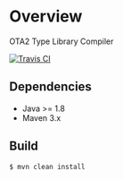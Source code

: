 # Overview

OTA2 Type Library Compiler

[![Travis CI](https://travis-ci.com/OpenTravel/OTM-DE-Compiler.svg?branch=master)](https://travis-ci.com/OpenTravel/OTM-DE-Compiler)

## Dependencies
* Java >= 1.8
* Maven 3.x


## Build
```
$ mvn clean install
```
